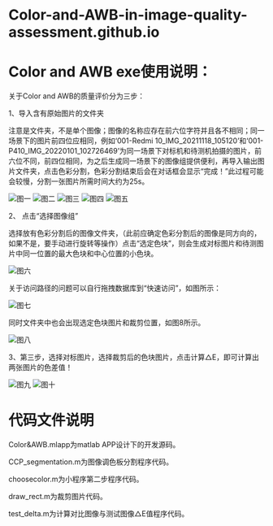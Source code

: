 # Color-and-AWB-in-image-quality-assessment.github.io
# Color and AWB exe使用说明：
 关于Color and AWB的质量评价分为三步：
 
1、导入含有原始图片的文件夹

注意是文件夹，不是单个图像；图像的名称应存在前六位字符并且各不相同；同一场景下的图片前四位应相同，例如‘001-Redmi 10_IMG_20211118_105120’和‘001-P410_IMG_20220101_102726469’为同一场景下对标机和待测机拍摄的图片，前六位不同，前四位相同，为之后生成同一场景下的图像组提供便利，再导入输出图片文件夹，点击色彩分割，色彩分割结束后会在对话框会显示“完成！”此过程可能会较慢，分割一张图片所需时间大约为25s。

![图一](https://user-images.githubusercontent.com/107088415/221334385-e2977b2d-7fcc-4f76-b5eb-8a08dc1d3570.png)
![图二](https://user-images.githubusercontent.com/107088415/221334400-6fbe0d9b-b27a-4bf0-9e5e-ab547c0d88eb.png)
![图三](https://user-images.githubusercontent.com/107088415/221334412-3bf52db0-ece3-43d8-8571-dca64d6991e4.png)
![图四](https://user-images.githubusercontent.com/107088415/221334435-d3b05da3-b6cf-4c4f-bb3e-19d0706fcced.png)
![图五](https://user-images.githubusercontent.com/107088415/221334442-fdc7ac14-e4e5-479a-8fa3-abbbe73887eb.png)

2、	点击“选择图像组”

选择放有色彩分割后的图像文件夹，（此前应确定色彩分割后的图像是同方向的，如果不是，要手动进行旋转等操作）点击“选定色块”，则会生成对标图片和待测图片中同一位置的最大色块和中心位置的小色块。

![图六](https://user-images.githubusercontent.com/107088415/221334814-838ffe6d-5eaf-4f3d-a019-137476d96eef.png)

关于访问路径的问题可以自行拖拽数据库到“快速访问”，如图所示：

![图七](https://user-images.githubusercontent.com/107088415/221334889-d99b3b8a-07a4-4186-8448-f24fdb1534ac.png)

同时文件夹中也会出现选定色块图片和裁剪位置，如图8所示。

![图八](https://user-images.githubusercontent.com/107088415/221334920-f9c669f7-ee6b-415a-ad0a-d1641309ad92.png)

3、第三步，选择对标图片，选择裁剪后的色块图片，点击计算△E，即可计算出两张图片的色差值！

![图九](https://user-images.githubusercontent.com/107088415/221335046-d4fcf1ed-568d-484a-9a87-4ecc1e45099e.png)
![图十](https://user-images.githubusercontent.com/107088415/221335052-c68c2396-1065-4a3b-ba4a-12049a815f9d.png)

# 代码文件说明

Color&AWB.mlapp为matlab APP设计下的开发源码。

CCP_segmentation.m为图像调色板分割程序代码。

choosecolor.m为小程序第二步程序代码。

draw_rect.m为裁剪图片代码。

test_delta.m为计算对比图像与测试图像△E值程序代码。
